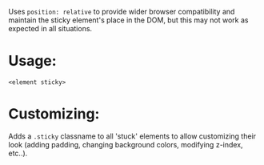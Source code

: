 Uses `position: relative` to provide wider browser compatibility and maintain the sticky element's place in the DOM, but this may not work as expected in all situations.

Usage:
======

    <element sticky>

Customizing:
============

Adds a `.sticky` classname to all 'stuck' elements to allow customizing their look (adding padding, changing background colors, modifying z-index, etc..).